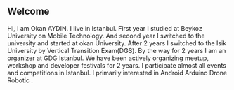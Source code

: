 ## Welcome



Hi, I am Okan AYDIN. I live in Istanbul. 
First year I studied at Beykoz University on Mobile Technology. 
And second year I switched to the university and started at okan University. 
After 2 years I switched to the Isik University by Vertical Transition Exam(DGS). 
By the way for 2 years I am an organizer at GDG Istanbul. 
We have been actively organizing meetup, workshop and developer festivals for 2 years.
I participate almost all events and competitions in Istanbul. 
I primarily interested in Android Arduino Drone Robotic .

